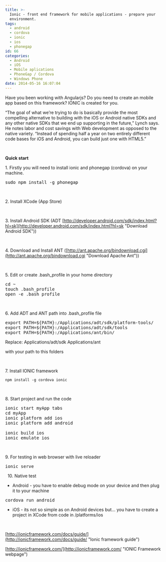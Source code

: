 ```yaml
---
title: >-
  Ionic - front end framework for mobile applications - prepare your
  environment.
tags:
  - android
  - cordova
  - ionic
  - ios
  - phonegap
id: 66
categories:
  - Android
  - iOS
  - Mobile aplications
  - PhoneGap / Cordova
  - Windows Phone
date: 2014-05-16 16:07:04
---
```


Have you been working with Angularjs? Do you need to create an mobile app based on this framework? IONIC is created for you.

<!--more-->

“The goal of what we’re trying to do is basically provide the most compelling alternative to building with the iOS or Android native SDKs and any other native SDKs that we end up supporting in the future,” Lynch says. He notes labor and cost savings with Web development as opposed to the native variety. “Instead of spending half a year on two entirely different code bases for iOS and Android, you can build just one with HTML5.”

&nbsp;

**Quick start**

1\. Firstly you will need to install ionic and phonegap (cordova) on your machine.
<pre style="color: #111111;">sudo npm install -g phonegap</pre>
&nbsp;

2\. Install XCode (App Store)

&nbsp;

3\. Install Android SDK (ADT [http://developer.android.com/sdk/index.html?hl=sk](http://developer.android.com/sdk/index.html?hl=sk "Download Android SDK"))

&nbsp;

4\. Download and Install ANT ([http://ant.apache.org/bindownload.cgi](http://ant.apache.org/bindownload.cgi "Download Apache Ant"))

&nbsp;

5\. Edit or create .bash_profile in your home directory
<pre class="lang:default decode:true">cd ~
touch .bash_profile
open -e .bash_profile
</pre>
&nbsp;

6\. Add ADT and ANT path into .bash_profile file
<pre class="lang:default dec   &lt;pre class=" lang:default="" decode:true="">export PATH=${PATH}:/Applications/adt/sdk/platform-tools/
export PATH=${PATH}:/Applications/adt/sdk/tools
export PATH=${PATH}:/Applications/ant/bin/
</pre>
Replace:
Applications/adt/sdk
Applications/ant

with your path to this folders

&nbsp;

7\. Install IONIC framework

    npm install -g cordova ionic

&nbsp;

8\. Start project and run the code
<pre class="lang:default decode:true">ionic start myApp tabs
cd myApp
ionic platform add ios
ionic platform add android

ionic build ios
ionic emulate ios</pre>
&nbsp;

9\. For testing in web browser with live reloader
<pre class="lang:default decode:true">ionic serve</pre>
&nbsp;
10\. Native test
- Android - you have to enable debug mode on your device and then plug it to your machine

<pre class="lang:default decode:true " >cordova run android</pre> 

- iOS - its not so simple as on Android devices but... you have to create a project in XCode from code in /platforms/ios

&nbsp;

[http://ionicframework.com/docs/guide/](http://ionicframework.com/docs/guide/ "Ionic framework guide")

[http://ionicframework.com/](http://ionicframework.com/ "IONIC Framework webpage")